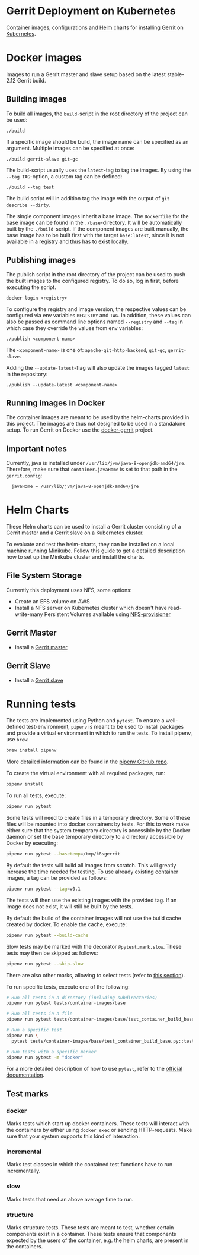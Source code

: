 # Gerrit Deployment on Kubernetes

Container images, configurations and [Helm](https://helm.sh/) charts for installing
[Gerrit](https://www.gerritcodereview.com/) on [Kubernetes](https://kubernetes.io/).

# Docker images

Images to run a Gerrit master and slave setup based on the latest stable-2.12 Gerrit build.

## Building images

To build all images, the `build`-script in the root directory of the project can
be used:

```
./build
```

If a specific image should be build, the image name can be specified as an argument.
Multiple images can be specified at once:

```
./build gerrit-slave git-gc
```

The build-script usually uses the `latest`-tag to tag the images. By using the
`--tag TAG`-option, a custom tag can be defined:

```
./build --tag test
```

The build script will in addition tag the image with the output of
`git describe --dirty`.

The single component images inherit a base image. The `Dockerfile` for the base
image can be found in the `./base`-directory. It will be
automatically built by the `./build`-script. If the component images are built
manually, the base image has to be built first with the target
`base:latest`, since it is not available in a registry and thus has
to exist locally.

## Publishing images

The publish script in the root directory of the project can be used to push the
built images to the configured registry. To do so, log in first, before executing
the script.

```
docker login <registry>
```

To configure the registry and image version, the respective values can be
configured via env variables `REGISTRY` and `TAG`. In addition, these values can
also be passed as command line options named `--registry` and `--tag` in which
case they override the values from env variables:

```
./publish <component-name>
```

The `<component-name>` is one of: `apache-git-http-backend`, `git-gc`,
`gerrit-slave`.

Adding the `--update-latest`-flag will also update the images tagged `latest` in
the repository:

```
./publish --update-latest <component-name>
```


## Running images in Docker

The container images are meant to be used by the helm-charts provided in this
project. The images are thus not designed to be used in a standalone setup. To
run Gerrit on Docker use the
[docker-gerrit](https://gerrit-review.googlesource.com/admin/repos/docker-gerrit)
project.

## Important notes

Currently, java is installed under `/usr/lib/jvm/java-8-openjdk-amd64/jre`.
Therefore, make sure that `container.javaHome` is set to that path in the `gerrit.config`:
```
  javaHome = /usr/lib/jvm/java-8-openjdk-amd64/jre
```

# Helm Charts

These Helm charts can be used to install a Gerrit cluster consisting of a
Gerrit master and a Gerrit slave on a Kubernetes cluster.

To evaluate and test the helm-charts, they can be installed on a local machine
running Minikube. Follow this [guide](Documentation/minikube.md) to get a detailed
description how to set up the Minikube cluster and install the charts.

## File System Storage

Currently this deployment uses NFS, some options:

* Create an EFS volume on AWS
* Install a NFS server on Kubernetes cluster which doesn't have read-write-many
Persistent Volumes available using
[NFS-provisioner](helm-charts/gerrit-master/docs/nfs-provisioner.md)

## Gerrit Master

* Install a [Gerrit master](helm-charts/gerrit-master/README.md)

## Gerrit Slave

* Install a [Gerrit slave](helm-charts/gerrit-slave/README.md)

# Running tests

The tests are implemented using Python and `pytest`. To ensure a well-defined
test-environment, `pipenv` is meant to be used to install packages and provide a
virtual environment in which to run the tests. To install pipenv, use `brew`:

```sh
brew install pipenv
```

More detailed information can be found in the
[pipenv GitHub repo](https://github.com/pypa/pipenv).

To create the virtual environment with all required packages, run:

```sh
pipenv install
```

To run all tests, execute:

```sh
pipenv run pytest
```

Some tests will need to create files in a temporary directory. Some of these
files will be mounted into docker containers by tests. For this to work make
either sure that the system temporary directory is accessible by the Docker
daemon or set the base temporary directory to a directory accessible by Docker
by executing:

```sh
pipenv run pytest --basetemp=/tmp/k8sgerrit
```

By default the tests will build all images from scratch. This will greatly
increase the time needed for testing. To use already existing container images,
a tag can be provided as follows:

```sh
pipenv run pytest --tag=v0.1
```

The tests will then use the existing images with the provided tag. If an image
does not exist, it will still be built by the tests.

By default the build of the container images will not use the build cache
created by docker. To enable the cache, execute:

```sh
pipenv run pytest --build-cache
```

Slow tests may be marked with the decorator `@pytest.mark.slow`. These tests
may then be skipped as follows:

```sh
pipenv run pytest --skip-slow
```

There are also other marks, allowing to select tests (refer to
[this section](#test-marks)).

To run specific tests, execute one of the following:

```sh
# Run all tests in a directory (including subdirectories)
pipenv run pytest tests/container-images/base

# Run all tests in a file
pipenv run pytest tests/container-images/base/test_container_build_base.py

# Run a specific test
pipenv run \
  pytest tests/container-images/base/test_container_build_base.py::test_build_base

# Run tests with a specific marker
pipenv run pytest -m "docker"
```

For a more detailed description of how to use `pytest`, refer to the
[official documentation](https://docs.pytest.org/en/latest/contents.html).

## Test marks

### docker

Marks tests which start up docker containers. These tests will interact with
the containers by either using `docker exec` or sending HTTP-requests. Make
sure that your system supports this kind of interaction.

### incremental

Marks test classes in which the contained test functions have to run
incrementally.

### slow

Marks tests that need an above average time to run.

### structure

Marks structure tests. These tests are meant to test, whether certain components
exist in a container. These tests ensure that components expected by the users
of the container, e.g. the helm charts, are present in the containers.
